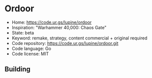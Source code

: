 # Ordoor

- Home: https://code.ur.gs/lupine/ordoor
- Inspiration: "Warhammer 40,000: Chaos Gate"
- State: beta
- Keyword: remake, strategy, content commercial + original required
- Code repository: https://code.ur.gs/lupine/ordoor.git
- Code language: Go
- Code license: MIT

## Building
